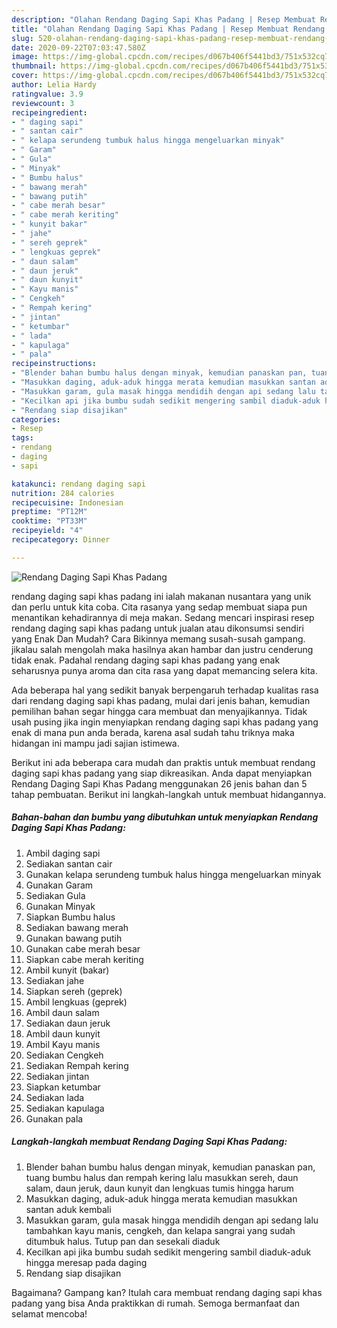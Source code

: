 ```yaml
---
description: "Olahan Rendang Daging Sapi Khas Padang | Resep Membuat Rendang Daging Sapi Khas Padang Yang Sedap"
title: "Olahan Rendang Daging Sapi Khas Padang | Resep Membuat Rendang Daging Sapi Khas Padang Yang Sedap"
slug: 520-olahan-rendang-daging-sapi-khas-padang-resep-membuat-rendang-daging-sapi-khas-padang-yang-sedap
date: 2020-09-22T07:03:47.580Z
image: https://img-global.cpcdn.com/recipes/d067b406f5441bd3/751x532cq70/rendang-daging-sapi-khas-padang-foto-resep-utama.jpg
thumbnail: https://img-global.cpcdn.com/recipes/d067b406f5441bd3/751x532cq70/rendang-daging-sapi-khas-padang-foto-resep-utama.jpg
cover: https://img-global.cpcdn.com/recipes/d067b406f5441bd3/751x532cq70/rendang-daging-sapi-khas-padang-foto-resep-utama.jpg
author: Lelia Hardy
ratingvalue: 3.9
reviewcount: 3
recipeingredient:
- " daging sapi"
- " santan cair"
- " kelapa serundeng tumbuk halus hingga mengeluarkan minyak"
- " Garam"
- " Gula"
- " Minyak"
- " Bumbu halus"
- " bawang merah"
- " bawang putih"
- " cabe merah besar"
- " cabe merah keriting"
- " kunyit bakar"
- " jahe"
- " sereh geprek"
- " lengkuas geprek"
- " daun salam"
- " daun jeruk"
- " daun kunyit"
- " Kayu manis"
- " Cengkeh"
- " Rempah kering"
- " jintan"
- " ketumbar"
- " lada"
- " kapulaga"
- " pala"
recipeinstructions:
- "Blender bahan bumbu halus dengan minyak, kemudian panaskan pan, tuang bumbu halus dan rempah kering lalu masukkan sereh, daun salam, daun jeruk, daun kunyit dan lengkuas tumis hingga harum"
- "Masukkan daging, aduk-aduk hingga merata kemudian masukkan santan aduk kembali"
- "Masukkan garam, gula masak hingga mendidih dengan api sedang lalu tambahkan kayu manis, cengkeh, dan kelapa sangrai yang sudah ditumbuk halus. Tutup pan dan sesekali diaduk"
- "Kecilkan api jika bumbu sudah sedikit mengering sambil diaduk-aduk hingga meresap pada daging"
- "Rendang siap disajikan"
categories:
- Resep
tags:
- rendang
- daging
- sapi

katakunci: rendang daging sapi 
nutrition: 284 calories
recipecuisine: Indonesian
preptime: "PT12M"
cooktime: "PT33M"
recipeyield: "4"
recipecategory: Dinner

---
```



![Rendang Daging Sapi Khas Padang](https://img-global.cpcdn.com/recipes/d067b406f5441bd3/751x532cq70/rendang-daging-sapi-khas-padang-foto-resep-utama.jpg)


rendang daging sapi khas padang ini ialah makanan nusantara yang unik dan perlu untuk kita coba. Cita rasanya yang sedap membuat siapa pun menantikan kehadirannya di meja makan.
Sedang mencari inspirasi resep rendang daging sapi khas padang untuk jualan atau dikonsumsi sendiri yang Enak Dan Mudah? Cara Bikinnya memang susah-susah gampang. jikalau salah mengolah maka hasilnya akan hambar dan justru cenderung tidak enak. Padahal rendang daging sapi khas padang yang enak seharusnya punya aroma dan cita rasa yang dapat memancing selera kita.



Ada beberapa hal yang sedikit banyak berpengaruh terhadap kualitas rasa dari rendang daging sapi khas padang, mulai dari jenis bahan, kemudian pemilihan bahan segar hingga cara membuat dan menyajikannya. Tidak usah pusing jika ingin menyiapkan rendang daging sapi khas padang yang enak di mana pun anda berada, karena asal sudah tahu triknya maka hidangan ini mampu jadi sajian istimewa.


Berikut ini ada beberapa cara mudah dan praktis untuk membuat rendang daging sapi khas padang yang siap dikreasikan. Anda dapat menyiapkan Rendang Daging Sapi Khas Padang menggunakan 26 jenis bahan dan 5 tahap pembuatan. Berikut ini langkah-langkah untuk membuat hidangannya.

<!--inarticleads1-->

##### Bahan-bahan dan bumbu yang dibutuhkan untuk menyiapkan Rendang Daging Sapi Khas Padang:

1. Ambil  daging sapi
1. Sediakan  santan cair
1. Gunakan  kelapa serundeng tumbuk halus hingga mengeluarkan minyak
1. Gunakan  Garam
1. Sediakan  Gula
1. Gunakan  Minyak
1. Siapkan  Bumbu halus
1. Sediakan  bawang merah
1. Gunakan  bawang putih
1. Gunakan  cabe merah besar
1. Siapkan  cabe merah keriting
1. Ambil  kunyit (bakar)
1. Sediakan  jahe
1. Siapkan  sereh (geprek)
1. Ambil  lengkuas (geprek)
1. Ambil  daun salam
1. Sediakan  daun jeruk
1. Ambil  daun kunyit
1. Ambil  Kayu manis
1. Sediakan  Cengkeh
1. Sediakan  Rempah kering
1. Sediakan  jintan
1. Siapkan  ketumbar
1. Sediakan  lada
1. Sediakan  kapulaga
1. Gunakan  pala




<!--inarticleads2-->

##### Langkah-langkah membuat Rendang Daging Sapi Khas Padang:

1. Blender bahan bumbu halus dengan minyak, kemudian panaskan pan, tuang bumbu halus dan rempah kering lalu masukkan sereh, daun salam, daun jeruk, daun kunyit dan lengkuas tumis hingga harum
1. Masukkan daging, aduk-aduk hingga merata kemudian masukkan santan aduk kembali
1. Masukkan garam, gula masak hingga mendidih dengan api sedang lalu tambahkan kayu manis, cengkeh, dan kelapa sangrai yang sudah ditumbuk halus. Tutup pan dan sesekali diaduk
1. Kecilkan api jika bumbu sudah sedikit mengering sambil diaduk-aduk hingga meresap pada daging
1. Rendang siap disajikan




Bagaimana? Gampang kan? Itulah cara membuat rendang daging sapi khas padang yang bisa Anda praktikkan di rumah. Semoga bermanfaat dan selamat mencoba!
